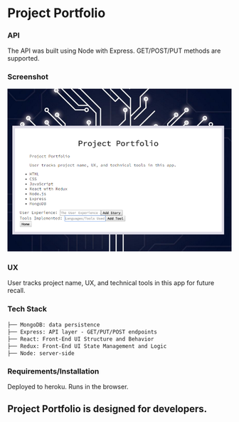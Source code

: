 
# Project Portfolio

### API 
The API was built using Node with Express. GET/POST/PUT methods are supported.

### Screenshot
![Project Portfolio](https://github.com/gatorisgreater/portfolio/blob/master/assets/project-portfolio.PNG "Project Portfolio")

### UX
User tracks project name, UX, and technical tools in this app for future recall.

### Tech Stack

    ├── MongoDB: data persistence
    ├── Express: API layer - GET/PUT/POST endpoints
    ├── React: Front-End UI Structure and Behavior
    ├── Redux: Front-End UI State Management and Logic    
    ├── Node: server-side


### Requirements/Installation
Deployed to heroku. Runs in the browser.

## Project Portfolio is designed for developers. 
